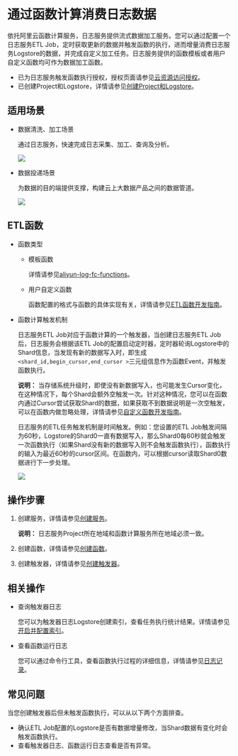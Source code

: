 # 通过函数计算消费日志数据

依托阿里云函数计算服务，日志服务提供流式数据加工服务。您可以通过配置一个日志服务ETL Job，定时获取更新的数据并触发函数的执行，进而增量消费日志服务Logstore的数据，并完成自定义加工任务。日志服务提供的函数模板或者用户自定义函数均可作为数据加工函数。

-   已为日志服务触发函数执行授权，授权页面请参见[云资源访问授权](https://ram.console.aliyun.com/#/role/authorize?request=%7B%22Requests%22%3A%20%7B%22request1%22%3A%20%7B%22RoleName%22%3A%20%22AliyunLogETLRole%22%2C%20%22TemplateId%22%3A%20%22ETL%22%7D%7D%2C%20%22ReturnUrl%22%3A%20%22https%3A//sls.console.aliyun.com/%22%2C%20%22Service%22%3A%20%22Log%22%7D)。
-   已创建Project和Logstore，详情请参见[创建Project和Logstore](/intl.zh-CN/快速入门/快速入门.md)。

## 适用场景

-   数据清洗、加工场景

    通过日志服务，快速完成日志采集、加工、查询及分析。

    ![](https://static-aliyun-doc.oss-cn-hangzhou.aliyuncs.com/assets/img/zh-CN/7705238951/p5804.png)

-   数据投递场景

    为数据的目的端提供支撑，构建云上大数据产品之间的数据管道。

    ![](https://static-aliyun-doc.oss-cn-hangzhou.aliyuncs.com/assets/img/zh-CN/7705238951/p5805.png)


## ETL函数

-   函数类型
    -   模板函数

        详情请参见[aliyun-log-fc-functions](https://github.com/aliyun/aliyun-log-fc-functions)。

    -   用户自定义函数

        函数配置的格式与函数的具体实现有关，详情请参见[ETL函数开发指南](/intl.zh-CN/消费与投递/实时消费/函数计算消费/开发指南.md)。

-   函数计算触发机制

    日志服务ETL Job对应于函数计算的一个触发器，当创建日志服务ETL Job后，日志服务会根据该ETL Job的配置启动定时器，定时器轮询Logstore中的Shard信息，当发现有新的数据写入时，即生成`<shard_id,begin_cursor,end_cursor >`三元组信息作为函数Event，并触发函数执行。

    **说明：** 当存储系统升级时，即使没有新数据写入，也可能发生Cursor变化，在这种情况下，每个Shard会额外空触发一次。针对这种情况，您可以在函数内通过Cursor尝试获取Shard的数据，如果获取不到数据说明是一次空触发，可以在函数内做忽略处理，详情请参见[自定义函数开发指南](/intl.zh-CN/消费与投递/实时消费/函数计算消费/开发指南.md#)。

    日志服务的ETL任务触发机制是时间触发。例如：您设置的ETL Job触发间隔为60秒，Logstore的Shard0一直有数据写入，那么Shard0每60秒就会触发一次函数执行（如果Shard没有新的数据写入则不会触发函数执行），函数执行的输入为最近60秒的cursor区间。在函数内，可以根据cursor读取Shard0数据进行下一步处理。

    ![](https://static-aliyun-doc.oss-cn-hangzhou.aliyuncs.com/assets/img/zh-CN/7705238951/p5806.png)


## 操作步骤

1.  创建服务，详情请参见[创建服务]()。

    **说明：** 日志服务Project所在地域和函数计算服务所在地域必须一致。

2.  创建函数，详情请参见[创建函数]()。

3.  创建触发器，详情请参见[创建触发器]()。


## 相关操作

-   查询触发器日志

    您可以为触发器日志Logstore创建索引，查看任务执行统计结果。详情请参见[开启并配置索引](/intl.zh-CN/查询与分析/开启并配置索引.md)。

-   查看函数运行日志

    您可以通过命令行工具，查看函数执行过程的详细信息，详情请参见[日志记录](https://www.alibabacloud.com/help/zh/doc-detail/52704.htm)。


## 常见问题

当您创建触发器后但未触发函数执行，可以从以下两个方面排查。

-   确认ETL Job配置的Logstore是否有数据增量修改，当Shard数据有变化时会触发函数执行。
-   查看触发器日志、函数运行日志查看是否有异常。


